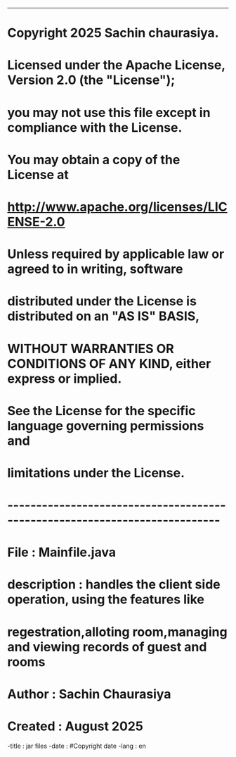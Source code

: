 ---
#  Copyright 2025 Sachin chaurasiya.
#
#  Licensed under the Apache License, Version 2.0 (the "License");
#  you may not use this file except in compliance with the License.
#  You may obtain a copy of the License at
#
#      http://www.apache.org/licenses/LICENSE-2.0
#
#  Unless required by applicable law or agreed to in writing, software
#  distributed under the License is distributed on an "AS IS" BASIS,
#  WITHOUT WARRANTIES OR CONDITIONS OF ANY KIND, either express or implied.
#  See the License for the specific language governing permissions and
#  limitations under the License.
#
#  ---------------------------------------------------------------------------
#  File : Mainfile.java
#  description : handles the client side operation, using the features like 
#  regestration,alloting room,managing and viewing records of guest and rooms
#  Author : Sachin Chaurasiya  
#  Created : August 2025

-title : jar files
-date : #Copyright date
-lang : en
